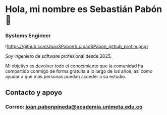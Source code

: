 # Hola, mi nombre es Sebastián Pabón 👋
### Systems Engineer

![https://github.com/JoanSPabon](./JoanSPabon_github_profile.png)

Soy ingeniero de software profesional desde 2025.

Mi objetivo es devolver todo el conocimiento que la comunidad ha compartido conmigo de forma gratuita a lo largo de los años, así como ayudar a que más personas puedan acceder a su estudio.

## Contacto y apoyo

### Correo: joan.pabonpineda@academia.unimeta.edu.co
